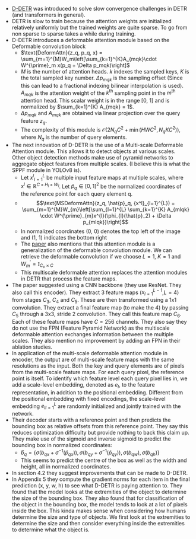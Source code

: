 - [D-DETR](https://arxiv.org/pdf/2010.04159) was introduced to solve slow convergence challenges in DETR (and transformers in general).
- DETR is slow to train because the attention weights are initialized relatively uniformly but the trained weights are quite sparse. To go from non sparse to sparse takes a while during training.
- D-DETR introduces a deformable attention module based on the Deformable convolution block
	- $\text{DeformAttn}(z_q, p_q, x) = \sum_{m=1}^{M}W_m\left[\sum_{k=1}^{K}A_{mqk}\cdot W^{\prime}_m x(p_q + \Delta p_mqk)\right]$
	- $M$ is the number of attention heads. $k$ indexes the sampled keys, $K$ is the total sampled key number. $\Delta p_{mqk}$ is the sampling offset (Since this can lead to a fractional indexing bilinear interpolation is used). $A_{mqk}$  is the attention weight of the $k^{\text{th}}$ sampling point in the $m^{\text{th}}$ attention head. This scalar weight is in the range \[0, 1\] and is normalized by $\sum_{k=1}^{K} A_{mqk} = 1$.
	- $\Delta p_{mqk}$ and $A_{mqk}$ are obtained via linear projection over the query feature $z_q$. 
	- The complexity of this module is $\mathcal{O}(2N_qC^2 + \operatorname{min}(HWC^2, N_qKC^2))$, where $N_q$ is the number of query elements. 
- The next innovation of D-DETR is the use of a Multi-scale Deformable Attention module. This allows it to detect objects at various scales. Other object detection methods make use of pyramid networks to aggregate object features from multiple scales. (I believe this is what the SPPF module in YOLOv8 is). 
	- Let ${x^{l}}_{l=1}^{L}$ be multiple input feature maps at multiple scales, where $x^l \in \mathbb{R}^{C \times H_l \times W_l}$. Let $\hat{p}_q \in [0,1]^{2}$ be the normalized coordinates of the reference point for each query element q.
	- $$\text{MSDeformAttn}(z_q, \hat{p}_q, {x^l}_{l=1}^{L}) = \sum_{m=1}^{M}W_{m}\left[\sum_{l=1}^{L} \sum_{k=1}^{K} A_{mlqk} \cdot W^{\prime}_{m}x^{l}(\phi_{l}(\hat{p}_2) + \Delta p_{mlqk})\right]$$
	- In normalized coordinates (0, 0) denotes the top left of the image and (1, 1) indicates the bottom right
	- The [paper](https://arxiv.org/pdf/2010.04159) also mentions that this attention module is a generalization of the deformable convolution module. We can retrieve the deformable convolution if we choose $L=1$, $K=1$ and $W^{\prime}_m = \mathbb{I}_{C_{\nu} \times C}$
	- This multiscale deformable attention replaces the attention modules in DETR that process the feature maps. 
- The paper suggested using a CNN backbone (they use ResNet. They also call this encoder). They extract 3 feature maps (${x}_{l=1}^{L-1}$,$L=4$) from stages $C_3$, $C_4$ and $C_5$. These are then transformed using a 1x1 convolution. They extract a final feature map (to make the 4) by passing $C_5$ through a 3x3, stride 2 convolution. They call this feature map $C_6$.  Each of these feature maps have $C=256$ channels. They also say they do not use the FPN (Feature Pyramid Network) as the multiscale deformable attention exchanges information between the multiple scales. They also mention no improvement by adding an FPN in their ablation studies. 
- In application of the multi-scale deformable attention module in encoder, the output are of multi-scale feature maps with the same resolutions as the input. Both the key and query elements are of pixels from the multi-scale feature maps. For each query pixel, the reference point is itself. To identify which feature level each query pixel lies in, we add a scale-level embedding, denoted as $e_{l}$, to the feature representation, in addition to the positional embedding. Different from the positional embedding with fixed encodings, the scale-level embedding ${e_{l}}_{l=1}^{L}$ are randomly initialized and jointly trained with the network.
- Their decoder starts with a reference point and then predicts the bounding box as relative offsets from this reference point. They say this reduces optimization difficulty but provide nothing to back this claim up. They make use of the sigmoid and inverse sigmoid to predict the bounding box in normalized coordinates:
	- $\hat{b}_q = \{\sigma(b_{qx} + \sigma^{-1}(\hat{p}_{qx})), \sigma(b_{qy} + \sigma^{-1}(\hat{p}_{qy})), \sigma(b_{qw}), \sigma(b_{qh})\}$
	- This seems to predict the centre of the box as well as the width and height, all in normalized coordinates.
- In section 4.2 they suggest improvements that can be made to D-DETR.
- In Appendix 5 they compute the gradient norms for each item in the final prediction (x, y, w, h) to see what D-DETR is paying attention to. They found that the model looks at the extremities of the object to determine the size of the bounding box. They also found that for classification of the object in the bounding box, the model tends to look at a lot of pixels inside the box. This kinda makes sense when considering how humans determine the size and type of objects. We first look at the extremities to determine the size and then consider everything inside the extremities to determine what the object is.